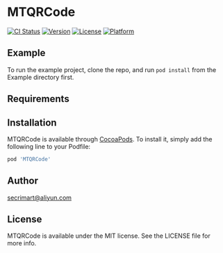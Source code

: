 # MTQRCode

[![CI Status](https://img.shields.io/travis/rstx_reg@aliyun.com/MTQRCode.svg?style=flat)](https://travis-ci.org/rstx_reg@aliyun.com/MTQRCode)
[![Version](https://img.shields.io/cocoapods/v/MTQRCode.svg?style=flat)](https://cocoapods.org/pods/MTQRCode)
[![License](https://img.shields.io/cocoapods/l/MTQRCode.svg?style=flat)](https://cocoapods.org/pods/MTQRCode)
[![Platform](https://img.shields.io/cocoapods/p/MTQRCode.svg?style=flat)](https://cocoapods.org/pods/MTQRCode)

## Example

To run the example project, clone the repo, and run `pod install` from the Example directory first.

## Requirements

## Installation

MTQRCode is available through [CocoaPods](https://cocoapods.org). To install
it, simply add the following line to your Podfile:

```ruby
pod 'MTQRCode'
```

## Author

secrimart@aliyun.com

## License

MTQRCode is available under the MIT license. See the LICENSE file for more info.
